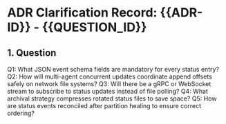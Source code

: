 # ADR Clarification Record: {{ADR-ID}} - {{QUESTION_ID}}

## 1. Question

Q1: What JSON event schema fields are mandatory for every status entry?
Q2: How will multi-agent concurrent updates coordinate append offsets safely on network file systems?
Q3: Will there be a gRPC or WebSocket stream to subscribe to status updates instead of file polling?
Q4: What archival strategy compresses rotated status files to save space?
Q5: How are status events reconciled after partition healing to ensure correct ordering?
